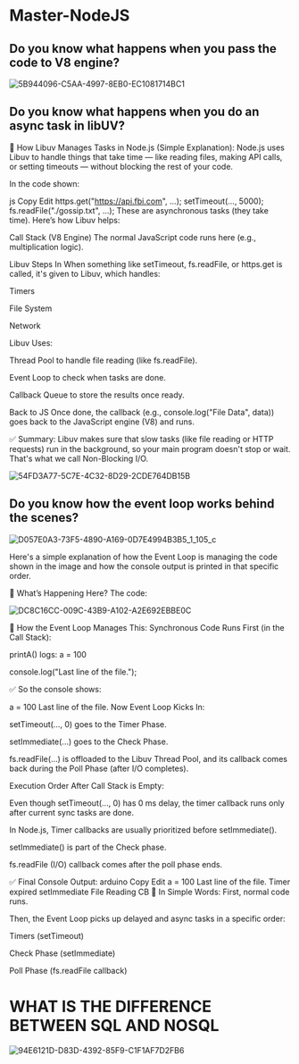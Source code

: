 # Master-NodeJS

## Do you know what happens when you pass the code to V8 engine?

![5B944096-C5AA-4997-8EB0-EC1081714BC1](https://github.com/user-attachments/assets/7ed4ae71-cba5-48b3-b900-99e242604298)


## Do you know what happens when you do an async task in libUV?

🧠 How Libuv Manages Tasks in Node.js (Simple Explanation):
Node.js uses Libuv to handle things that take time — like reading files, making API calls, or setting timeouts — without blocking the rest of your code.

In the code shown:

js
Copy
Edit
https.get("https://api.fbi.com", ...);
setTimeout(..., 5000);
fs.readFile("./gossip.txt", ...);
These are asynchronous tasks (they take time). Here’s how Libuv helps:

Call Stack (V8 Engine)
The normal JavaScript code runs here (e.g., multiplication logic).

Libuv Steps In
When something like setTimeout, fs.readFile, or https.get is called, it's given to Libuv, which handles:

Timers

File System

Network

Libuv Uses:

Thread Pool to handle file reading (like fs.readFile).

Event Loop to check when tasks are done.

Callback Queue to store the results once ready.

Back to JS
Once done, the callback (e.g., console.log("File Data", data)) goes back to the JavaScript engine (V8) and runs.

✅ Summary:
Libuv makes sure that slow tasks (like file reading or HTTP requests) run in the background, so your main program doesn't stop or wait. That's what we call Non-Blocking I/O.

![54FD3A77-5C7E-4C32-8D29-2CDE764DB15B](https://github.com/user-attachments/assets/68959fcb-cf01-43c1-abb3-32de5aff86f6)



## Do you know how the event loop works behind the scenes?

![D057E0A3-73F5-4890-A169-0D7E4994B3B5_1_105_c](https://github.com/user-attachments/assets/dd625ea3-9ac0-493b-9eca-70d4d490561b)

Here's a simple explanation of how the Event Loop is managing the code shown in the image and how the console output is printed in that specific order.

🧠 What’s Happening Here?
The code:

![DC8C16CC-009C-43B9-A102-A2E692EBBE0C](https://github.com/user-attachments/assets/51ab47f2-e1ec-4a0c-8784-8d30690b5bdb)




🔁 How the Event Loop Manages This:
Synchronous Code Runs First (in the Call Stack):

printA() logs: a = 100

console.log("Last line of the file.");

✅ So the console shows:

a = 100
Last line of the file.
Now Event Loop Kicks In:

setTimeout(..., 0) goes to the Timer Phase.

setImmediate(...) goes to the Check Phase.

fs.readFile(...) is offloaded to the Libuv Thread Pool, and its callback comes back during the Poll Phase (after I/O completes).

Execution Order After Call Stack is Empty:

Even though setTimeout(..., 0) has 0 ms delay, the timer callback runs only after current sync tasks are done.

In Node.js, Timer callbacks are usually prioritized before setImmediate().

setImmediate() is part of the Check phase.

fs.readFile (I/O) callback comes after the poll phase ends.

✅ Final Console Output:
arduino
Copy
Edit
a = 100
Last line of the file.
Timer expired
setImmediate
File Reading CB
📌 In Simple Words:
First, normal code runs.

Then, the Event Loop picks up delayed and async tasks in a specific order:

Timers (setTimeout)

Check Phase (setImmediate)

Poll Phase (fs.readFile callback)


# WHAT IS THE DIFFERENCE BETWEEN SQL AND NOSQL
![94E6121D-D83D-4392-85F9-C1F1AF7D2FB6](https://github.com/user-attachments/assets/b63f1bd7-9796-4dcf-879b-574fed1c7405)


